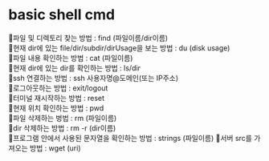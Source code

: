 # basic shell cmd
🔸파일 및 디렉토리 찾는 방법 : find (파일이름/dir이름)       
🔸현재 dir에 있는 file/dir/subdir/dirUsage을 보는 방법 : du (disk usage)        
🔸파일 내용 확인하는 방법 : cat (파일이름)    
🔸현재 dir에 있는 dir를 확인하는 방법 : ls/dir        
🔸ssh 연결하는 방법 : ssh 사용자명@도메인(또는 IP주소)        
🔸로그아웃하는 방법 : exit/logout     
🔸터미널 재시작하는 방법 : reset   
🔸현재 위치 확인하는 방법 : pwd   
🔸파일 삭제하는 벙법 : rm (파일이름)   
🔸dir 삭제하는 방법 : rm -r (dir이름)  
🔸프로그램 안에서 사용된 문자열을 확인하는 방법 : strings (파일이름)
🔸서버 src를 가져오는 방법 : wget (uri)
